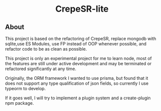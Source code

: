 <h1 align="center">CrepeSR-lite</h1>

## About

This project is based on the refactoring of CrepeSR, replace mongodb with sqlite,use ES Modules, use FP instead of OOP whenever possible, and refactor code to be as clean as possible.

This project is only an experimental project for me to learn node, most of the features are still under active development and may be terminated or refactored significantly at any time.

Originally, the ORM framework I wanted to use prisma, but found that it does not support any type qualification of json fields, so currently I use typeorm to develop.

If it goes well, I will try to implement a plugin system and a create-plugin npm package.
